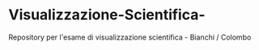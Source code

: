 # Visualizzazione-Scientifica-
Repository per l'esame di visualizzazione scientifica - Bianchi / Colombo
